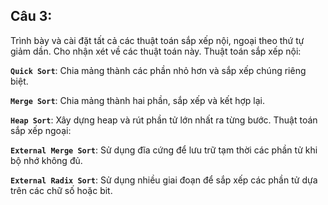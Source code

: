 ## Câu 3:
Trình bày và cài đặt tất cả các thuật toán sắp xếp nội, ngoại theo thứ tự giảm dần. Cho nhận xét về các thuật toán này.
Thuật toán sắp xếp nội:

**``Quick Sort``**: Chia mảng thành các phần nhỏ hơn và sắp xếp chúng riêng biệt.

**``Merge Sort``**: Chia mảng thành hai phần, sắp xếp và kết hợp lại.

**``Heap Sort``**: Xây dựng heap và rút phần tử lớn nhất ra từng bước. Thuật toán sắp xếp ngoại: 

**``External Merge Sort``**: Sử dụng đĩa cứng để lưu trữ tạm thời các phần tử khi bộ nhớ không đủ.

**``External Radix Sort``**: Sử dụng nhiều giai đoạn để sắp xếp các phần tử dựa trên các chữ số hoặc bit.
